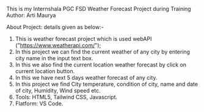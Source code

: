 This is my Internshala PGC FSD Weather Forecast Project during Training
<br/>
Author: Arti Maurya

About Project: details given as below:-
1. This is weather forecast project which is used webAPI ("https://www.weatherapi.com/");
2. In this project we can find the current weather of any city by entering city name in the input text box.
3. In this we also find the current location weather forecast by click on current location button.
4. In this we have next 5 days weather forecast of any city.
5. In this project we find City temperature, condition of city, name and date of city, Humidity, Wind speed etc.
6. Tools: HTML5, Tailwind CSS, Javascript. 
7. Flatform: VS Code.
